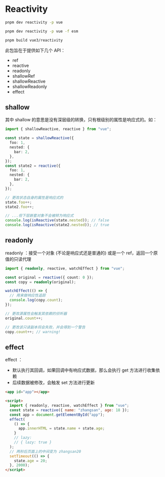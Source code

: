 # Reactivity

```bash
pnpm dev reactivity -p vue

pnpm dev reactivity -p vue -f esm

pnpm build vue3/reactivity

```

此包旨在于提供如下几个 API：

- ref
- reactive
- readonly
- shallowRef
- shallowReactive
- shallowReadonly
- effect

## shallow

其中 shallow 的意思是没有深层级的转换，只有根级别的属性是响应式的。如：

```ts
import { shallowReactive, reactive } from "vue";

const state = shallowReactive({
  foo: 1,
  nested: {
    bar: 2,
  },
});
const state2 = reactive({
  foo: 1,
  nested: {
    bar: 2,
  },
});

// 更改状态自身的属性是响应式的
state.foo++;
state2.foo++;

// ...但下层嵌套对象不会被转为响应式
console.log(isReactive(state.nested)); // false
console.log(isReactive(state2.nested)); // true
```

## readonly

readonly ：接受一个对象 (不论是响应式还是普通的) 或是一个 ref，返回一个原值的只读代理

```ts
import { readonly, reactive, watchEffect } from "vue";

const original = reactive({ count: 0 });
const copy = readonly(original);

watchEffect(() => {
  // 用来做响应性追踪
  console.log(copy.count);
});

// 更改源属性会触发其依赖的侦听器
original.count++;

// 更改该只读副本将会失败，并会得到一个警告
copy.count++; // warning!
```

## effect

effect ：

- 默认执行其回调，如果回调中有响应式数据，那么会执行 get 方法进行收集依赖
- 后续数据被修改，会触发 set 方法进行更新

```html
<app id="app"></app>

<script>
  import { readonly, reactive, watchEffect } from "vue";
  const state = reactive({ name: "zhangsan", age: 18 });
  const app = document.getElementById("app");
  effect(
    () => {
      app.innerHTML = state.name + state.age;
    }
    // lazy:
    // { lazy: true }
  );
  // 两秒后页面上的中间变为 zhangsan20
  setTimeout(() => {
    state.age = 20;
  }, 2000);
</script>
```
